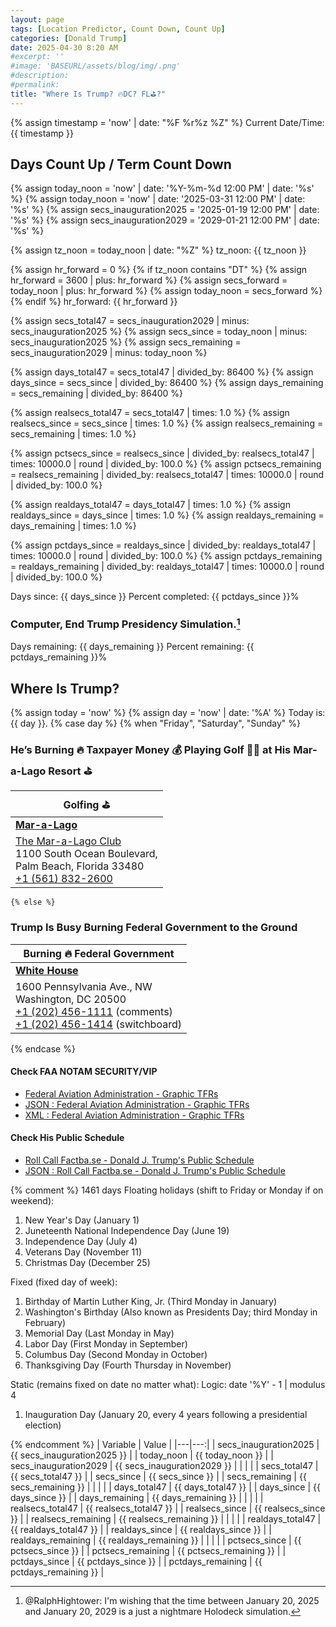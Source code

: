 ```yaml
---
layout: page
tags: [Location Predictor, Count Down, Count Up]
categories: [Donald Trump]
date: 2025-04-30 8:20 AM
#excerpt: ''
#image: 'BASEURL/assets/blog/img/.png'
#description:
#permalink:
title: "Where Is Trump? 🔥DC? FL⛳️?"
---
```


{% assign timestamp = 'now' | date: "%F %r%z %Z" %}
Current Date/Time: {{ timestamp }}

## Days Count Up / Term Count Down 

{% assign today_noon = 'now' | date: '%Y-%m-%d 12:00 PM' | date: '%s' %}
{% assign today_noon = 'now' | date: '2025-03-31 12:00 PM' | date: '%s' %}
{% assign secs_inauguration2025 = '2025-01-19 12:00 PM' | date: '%s' %}
{% assign secs_inauguration2029 = '2029-01-21 12:00 PM' | date: '%s' %}

{% assign tz_noon = today_noon | date: "%Z" %}
tz_noon: {{ tz_noon }}

{% assign hr_forward = 0 %}
{% if tz_noon contains "DT" %}
    {% assign hr_forward = 3600 | plus: hr_forward %}
    {% assign secs_forward = today_noon | plus: hr_forward %}
    {% assign today_noon = secs_forward %}
{% endif %}
hr_forward: {{ hr_forward }}

{% assign secs_total47 = secs_inauguration2029 | minus: secs_inauguration2025 %}
{% assign secs_since = today_noon | minus: secs_inauguration2025 %}
{% assign secs_remaining = secs_inauguration2029 | minus: today_noon %}

{% assign days_total47 = secs_total47 | divided_by: 86400 %}
{% assign days_since = secs_since | divided_by: 86400 %}
{% assign days_remaining = secs_remaining | divided_by: 86400 %}

{% assign realsecs_total47 = secs_total47 | times: 1.0 %}
{% assign realsecs_since = secs_since | times: 1.0 %}
{% assign realsecs_remaining = secs_remaining | times: 1.0 %}

{% assign pctsecs_since = realsecs_since | divided_by: realsecs_total47 | times: 10000.0 | round | divided_by: 100.0 %}
{% assign pctsecs_remaining = realsecs_remaining | divided_by: realsecs_total47 | times: 10000.0 | round | divided_by: 100.0 %}

{% assign realdays_total47 = days_total47 | times: 1.0 %}
{% assign realdays_since = days_since | times: 1.0 %}
{% assign realdays_remaining = days_remaining | times: 1.0 %}

{% assign pctdays_since = realdays_since | divided_by: realdays_total47 | times: 10000.0 | round | divided_by: 100.0 %}
{% assign pctdays_remaining = realdays_remaining | divided_by: realdays_total47 | times: 10000.0 | round | divided_by: 100.0 %}

Days since: {{ days_since }} Percent completed: {{ pctdays_since }}%

### Computer, End Trump Presidency Simulation.[^2025]

[^2025]: @RalphHightower: I'm wishing that the time between January 20, 2025 and January 20, 2029 is a just a nightmare Holodeck[^2029] simulation. 

[^2029]: [Begin Program: The Reality Of Building a Holodeck Today / Star Trek](https://www.startrek.com/news/begin-program-the-reality-of-building-a-holodeck-today)<br />Star Trek: The Next Generation<br />Published May 18, 2021<br />By Becca Caddy

Days remaining: {{ days_remaining }} Percent remaining: {{ pctdays_remaining }}%

## Where Is Trump?

{% assign today = 'now' %}
{% assign day = 'now' | date: '%A' %}
Today is: {{ day }}.
{% case day %}
    {% when "Friday", "Saturday", "Sunday" %}
### He’s Burning 🔥 Taxpayer Money 💰 Playing Golf 🏌️‍♂️ at His Mar-a-Lago Resort ⛳️

| Golfing ⛳️ |
|---|
| **[Mar-a-Lago](https://www.maralagoclub.com/)** |
| [The Mar-a-Lago Club](https://www.maralagoclub.com/) <br /> 1100 South Ocean Boulevard, <br /> Palm Beach, Florida 33480 <br /> <a href="tel+15618322600">+1 (561) 832-2600</a> |
    {% else %}
### Trump Is Busy Burning Federal Government to the Ground

| Burning 🔥 Federal Government |
|---|
| **[White House](https://www.whitehouse.gov)** |
| 1600 Pennsylvania Ave., NW <br /> Washington, DC 20500 <br /> <a href="tel:+12024561111">+1 (202) 456-1111</a> (comments) <br /> <a href="tel:+12024561414">+1 (202) 456-1414</a> (switchboard) |
{% endcase %}

#### Check FAA NOTAM SECURITY/VIP

- [Federal Aviation Administration - Graphic TFRs](https://tfr.faa.gov/tfr3/?page=list)
- [JSON : Federal Aviation Administration - Graphic TFRs](https://tfr.faa.gov/tfr3/export/json)
- [XML : Federal Aviation Administration - Graphic TFRs](https://tfr.faa.gov/tfr3/export/xml)

#### Check His Public Schedule 

- [Roll Call Factba.se - Donald J. Trump's Public Schedule](https://rollcall.com/factbase/trump/topic/calendar/)
- [JSON : Roll Call Factba.se - Donald J. Trump's Public Schedule](https://media-cdn.factba.se/rss/json/trump/calendar-full.json)

{% comment %}
1461 days
Floating holidays (shift to Friday or Monday if on weekend):
1. New Year's Day (January 1)
2. Juneteenth National Independence Day (June 19)
3. Independence Day (July 4)
4. Veterans Day (November 11)
5. Christmas Day (December 25)

Fixed (fixed day of week):
1. Birthday of Martin Luther King, Jr. (Third Monday in January)
2. Washington's Birthday (Also known as Presidents Day; third Monday in February)
3. Memorial Day (Last Monday in May)
4. Labor Day (First Monday in September)
5. Columbus Day (Second Monday in October)
6. Thanksgiving Day (Fourth Thursday in November)

Static (remains fixed on date no matter what):
Logic: date '%Y' - 1 | modulus 4
1. Inauguration Day (January 20, every 4 years following a presidential election)

{% endcomment %}
| Variable | Value |
|---|---:|
| secs_inauguration2025 | {{ secs_inauguration2025 }} |
| today_noon | {{ today_noon }} | 
| secs_inauguration2029 | {{ secs_inauguration2029 }} |
| | | 
| secs_total47 | {{ secs_total47 }} |
| secs_since | {{ secs_since }} |
| secs_remaining | {{ secs_remaining }} |
| | |
| days_total47 | {{ days_total47 }} |
| days_since | {{ days_since }} |
| days_remaining | {{ days_remaining }} |
| | |
| realsecs_total47 | {{ realsecs_total47 }} |
| realsecs_since | {{ realsecs_since }} |
| realsecs_remaining | {{ realsecs_remaining }} |
| | |
| realdays_total47 | {{ realdays_total47 }} |
| realdays_since | {{ realdays_since }} |
| realdays_remaining | {{ realdays_remaining }} |
| | |
| pctsecs_since | {{ pctsecs_since }} |
| pctsecs_remaining | {{ pctsecs_remaining }} |
| pctdays_since | {{ pctdays_since }} |
| pctdays_remaining | {{ pctdays_remaining }} |

